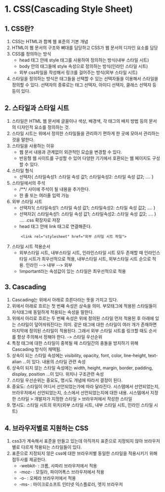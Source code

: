 # 1. CSS(Cascading Style Sheet)
## 1. CSS란?
1. CSS는 HTML과 함꼐 웹 표준의 기본 개념
2. HTML이 웹 문서의 구조와 뼈대를 담당하고 CSS가 웹 문서의 디자인 요소를 담당
3. CSS를 정의하는 방식
    - head 태그 안에 style 태그를 사용하여 정의하는 방식(내부 스타일 시트)
    - body 안의 태그들에 style 속성으로 정의하는 방식(인라인 스타일 시트)
    - 외부 css파일을 작성해서 링크를 걸어주는 방식(외부 스타일 시트) 
4. 스타일을 정의하는 방식은 태그들을 선택할 수 있는 선택자들을 이용해서 스타일을 정의할 수 있다. 선택자의 종류로는 태그 선택자, 아이디 선택자, 클래스 선택자 등등이 있다.

## 2. 스타일과 스타일 시트
1. 스타일은 HTML 웹 문서에 글꼴이나 색상, 배경색, 각 태그의 배치 방법 등의 문서의 디자인적 요소를 정의하는 것.
2. 스타일 시트는 위에서 정의한 스타일들을 관리하기 편하게 한 곳에 모아서 관리하는 것을 말한다.
3. 스타일을 사용하는 이유
    - 웹 문서 내용과 관계없이 외관적인 모습을 변경할 수 있다.
    - 반응형 웹 사이트를 구성할 수 있어 다양한 기기에서 호환되는 웹 페이지도 구성할 수 있다.
4. 스타일 형식
    - 선택자{
        스타일속성1: 스타일 속성 값1;
        스타일속성2: 스타일 속성 값2;
        ....
        }
5. 스타일에서의 주석
    - /**/ 사이에 주석이 될 내용을 추가한다.
    - 한 줄 또는 여러줄 입력 가능
6. 외부 스타일 시트
    - 선택자1{
        스타일속성1: 스타일 속성 값1;
        스타일속성2: 스타일 속성 값2;
        ....
        }
    - 선택자2{
        스타일속성1: 스타일 속성 값1;
        스타일속성2: 스타일 속성 값2;
        ....
        }
    ....
    .css 확장자로 저장
    - head 태그 안에 link 태그로 연결해준다.
    ```
        <link rel="stylesheet" href="외부 스타일 시트 파일">
    ```
7. 스타일 시트 적용순서
    - 외부스타일 시트, 내부스타일 시트, 인라인스타일 시트 모두 존재할 때 인라인스타일 시트가 최우선적으로 적용, 내부스타일 시트, 외부스타일 시트 순으로 적용.
    인라인 --> 내부 --> 외부
    - !important라는 속성값이 있는 스타일은 최우선적으로 적용

## 3. Cascading
1. Cascading는 위에서 아래로 흐른다라는 뜻을 가지고 있다.
2. 위에서 아래로 흐르는 첫 번째 속성은 상속을 의미. 부모태그에 적용된 스타일들이 자식태그에 동일하게 적용되는 속성을 말한다.
3. 위에서 아리로 흐르는 두 번째 속성은 위에 정의된 스타일 먼저 적용된 후 아래에 있는 스타일이 덮어씌워진다는 의미. 같은 태그에 대한 스타일이 여러 개가 존재하면 마지막에 정의된 스타일이 적용된다. 그래서 외부 스타일 시트를 링크할 때도 순서를 항상 주의해서 정해야 한다. -> 스타일 우선순위
4. 특정 태그에 대한 스타일이 중복될 때 스타일간의 충돌을 방지하기 위해 Cascading 방식이 채택됨.
5. 상속이 되는 스타일 속성에는 visibility, opacity, font, color, line-height, text-alian ...이 있다. 내용의 스타일 관련 속성
6. 상속이 되지 않는 스타일 속성에는 width, height, margin, border, padding, display, position ...이 있다. 위치나 구조관련 속성
7. 스타일 우선순위는 중요도, 명시도 개념에 따라서 결정이 된다.
8. 중요도: 스타일이 어디서 선언되었는가에 따라 달라진다. 시스템에서 선언되었는지, 브라우저에서 선언되었는지, 소스에서 선언되었는지에 대한 내용. 시스템에서 지정한 스타일 > 개발자가 지정한 스타일 > 브라우저에서 작성한 스타일
9. 명시도: 스타일 시트의 위치(외부 스타일 시트, 내부 스타일 시트, 인라인 스타일 시트)

## 4. 브라우저별로 지원하는 CSS
1. css3가 계속해서 표준을 만들고 있는데 아직까지 표준으로 지정되지 않아 브라우저별로 다르게 적용되는 스타일들이 있다.
2. 표준으로 지정되지 않은 css에 대한 브라우저별 동일한 스타일을 적용시키기 위해 접두사를 제공한다.
    - -webkit- : 크롬, 사파리 브라우저에서 적용
    - -moz- : 모질라, 파이어폭스 브라우저에서 적용
    - -o- : 오페라 브라우저에서 적용
    - -ms- : 마이크로소프트 인터넷 익스플로러, 엣지 브라우저

